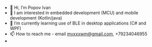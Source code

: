 - 👋 Hi, I’m Popov Ivan
- 👀 I am interested in embedded development (MCU) and mobile development (Kotlin/java) 
- 🌱 I’m currently learning use of BLE in desktop applications (C# and WPF)
- 📫 How to reach me - email myxxxwm@gmail.com, +79234046955
- 

<!---
PopovIAGit/PopovIAGit is a ✨ special ✨ repository because its `README.md` (this file) appears on your GitHub profile.
You can click the Preview link to take a look at your changes.
--->
